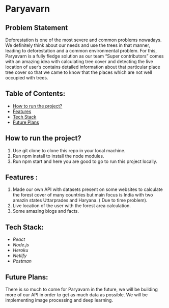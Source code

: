 # Paryavarn
## Problem Statement
Deforestation is one of the most severe and common problems nowadays. We definitely think about our needs and use the trees in that manner, leading to deforestation and a common environmental problem.
For this, Paryavarn is a fully fledge solution as our team “Super contributors” comes with an amazing idea with calculating tree cover and detecting the live location of user’s contains detailed information about that particular place tree cover so that we came to know that the places which are not well occupied with trees.
## Table of Contents:
* [ How to run the project? ](#how_to)
* [ Features ](#features)
* [ Tech Stack ](#technologystack)
* [ Future Plans ](#futureplans)

## <a name="how_to"></a>How to run the project?
1. Use git clone to clone this repo in your local machine.
2. Run npm install to install the node modules.
3. Run npm start and here you are good to go to run this project locally.

## <a name="features"></a>Features :
1. Made our own API with datasets present on some websites to calculate the forest cover of many countries but main focus is India with two amazin states Uttarprades and Haryana. ( Due to time problem). 
2. Live location of the user with the forest area calculation.
3. Some amazing blogs and facts.

## <a name="technologystack"></a>Tech Stack:
* _React_
* _Node.js_
* _Heroku_
* _Netlify_
* _Postman_

## <a name="futureplans"></a>Future Plans:
There is so much to come for Paryavarn in the future, we will be building more of our API in order to get as much data as possible. We will be implementing image processing and deep learning.